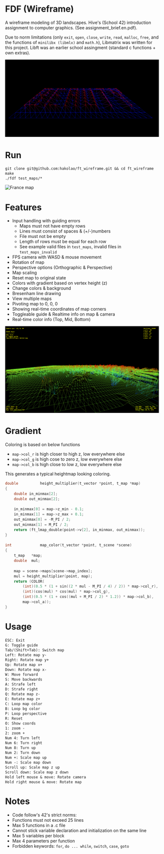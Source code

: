 # FDF (Wireframe)
A wireframe modeling of 3D landscapes. Hive's (School 42) introduction assignment to computer graphics. (See assignment_brief.en.pdf).

Due to norm limitations (only `exit`, `open`, `close`, `write`, `read`, `malloc`, `free`, and the functions of `minilibx (libmlx)` and `math.h`), Libmatrix was written for this project. Libft was an earlier school assingment (standard c functions + own extras).

![Beauty map](img/fdf_img1.png)

# Run
```
git clone git@github.com:hakolao/ft_wireframe.git && cd ft_wireframe
make
./fdf test_maps/*
```

![France map](img/fdf_img2.png)

# Features
- Input handling with guiding errors
	- Maps must not have empty rows
	- Lines must consist of spaces & (+/-)numbers
	- File must not be empty
	- Length of rows must be equal for each row
	- See example valid files in `test_maps`, invalid files in `test_maps_invalid`
- FPS camera with WASD & mouse movement
- Rotation of map
- Perspective options (Orthographic & Perspective)
- Map scaling
- Reset map to original state
- Colors with gradient based on vertex height (z)
- Change colors & background
- Bresenham line drawing
- View multiple maps
- Pivoting map to 0, 0, 0
- Showing real-time coordinates of map corners
- Toggleable guide & Realtime info on map & camera
- Real-time color info (Top, Mid, Bottom)

![Mars map](img/fdf_img3.png)

# Gradient
Coloring is based on below functions

- `map->col_r` is high closer to high z, low everywhere else
- `map->col_g` is high cose to zero z, low everywhere else
- `map->col_b` is high close to low z, low everywhere else

This generates a typical heightmap looking coloring.

```c
double			height_multiplier(t_vector *point, t_map *map)
{
	double in_minmax[2];
	double out_minmax[2];

	in_minmax[0] = map->z_min - 0.1;
	in_minmax[1] = map->z_max + 0.1;
	out_minmax[0] = -M_PI / 2;
	out_minmax[1] = M_PI / 2;
	return (ft_lmap_double(point->v[2], in_minmax, out_minmax));
}

int				map_color(t_vector *point, t_scene *scene)
{
	t_map	*map;
	double	mul;

	map = scene->maps[scene->map_index];
	mul = height_multiplier(point, map);
	return (COLOR(
		(int)(0.5 * (1 + sin((2 * mul - M_PI / 4) / 2)) * map->col_r),
		(int)(cos(mul) * cos(mul) * map->col_g),
		(int)(0.5 * (1 + cos((mul + M_PI / 2) * 1.2)) * map->col_b),
		map->col_a));
}
```



# Usage
```
ESC: Exit
G: Toggle guide
Tab/(Shift+Tab): Switch map
Left: Rotate map y-
Right: Rotate map y+
Up: Rotate map x+
Down: Rotate map x-
W: Move forward
S: Move backwards
A: Strafe left
D: Strafe right
Q: Rotate map z-
E: Rotate map z+
C: Loop map color
B: Loop bg color
P: Loop perspective
R: Reset
O: Show coords
1: zoom -
2: zoom +
Num 4: Turn left
Num 6: Turn right
Num 8: Turn up
Num 2: Turn down
Num +: Scale map up
Num -: Scale map down
Scroll up: Scale map z up
Scroll down: Scale map z down
Hold left mouse & move: Rotate camera
Hold right mouse & move: Rotate map
```

# Notes
- Code follow's 42's strict norms:
- Functions must not exceed 25 lines
- Max 5 functions in a .c file
- Cannot stick variable declaration and initialization on the same line
- Max 5 variables per block
- Max 4 parameters per function
- Forbidden keywords: `for`,  `do ... while`, `switch`, `case`, `goto`

